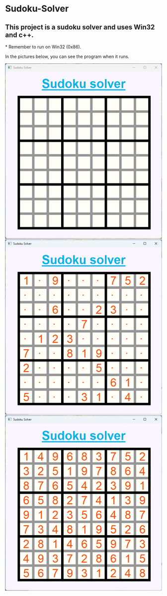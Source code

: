 <h1>Sudoku-Solver</h1>
<h2>This project is a sudoku solver and uses Win32 and c++.</h2>

<p>* Remember to run on Win32 (0x86).

In the pictures below, you can see the program when it runs.
<p>

<img src="sudoku 1.png"></img>
<img src="sudoku 2.png"></img>
<img src="sudoku 3.png"></img>
